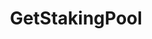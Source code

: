 ---
title: GetStakingPool
api:
  file: consensus-client-api.json
  operationId: get_staking-pool
hidden: false
---